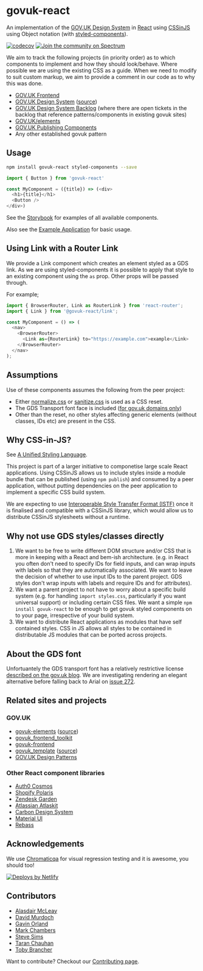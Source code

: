 # govuk-react

An implementation of the [GOV.UK Design System](https://govuk-design-system-production.cloudapps.digital) in [React](https://reactjs.org) using [CSSinJS](https://medium.com/seek-blog/a-unified-styling-language-d0c208de2660) using Object notation (with [styled-components](https://www.styled-components.com/docs/advanced#style-objects)).

[![codecov](https://codecov.io/gh/govuk-react/govuk-react/branch/master/graph/badge.svg)](https://codecov.io/gh/govuk-react/govuk-react)
[![Join the community on Spectrum](https://withspectrum.github.io/badge/badge.svg)](https://spectrum.chat/govuk-react)


We aim to track the following projects (in priority order) as to which components to implement and how they should look/behave. Where possible we are using the existing CSS as a guide. When we need to modify to suit custom markup, we aim to provide a comment in our code as to why this was done.

- [GOV.UK Frontend](https://github.com/alphagov/govuk-frontend)
- [GOV.UK Design System](https://design-system.service.gov.uk) ([source](https://github.com/alphagov/govuk-design-system))
- [GOV.UK Design System Backlog](https://github.com/alphagov/govuk-design-system-backlog) (where there are open tickets in the backlog that reference patterns/components in existing govuk sites)
- [GOV.UK/elements](https://github.com/alphagov/govuk_elements)
- [GOV.UK Publishing Components](https://govuk-publishing-components.herokuapp.com/component-guide)
- Any other established govuk pattern

## Usage

```sh
npm install govuk-react styled-components --save
```

```js
import { Button } from 'govuk-react'

const MyComponent = ({title}) => (<div>
  <h1>{title}</h1>
  <Button />
</div>)
```

See the [Storybook](https://govuk-react.github.io/govuk-react) for examples of all available components.

Also see the [Example Application](packages/example-application/src) for basic usage.

## Using Link with a Router Link

We provide a Link component which creates an element styled as a GDS link. As we are using styled-components it is possible to apply that style to an existing component using the `as` prop. Other props will be passed through.

For example;
```js
import { BrowserRouter, Link as RouterLink } from 'react-router';
import { Link } from '@govuk-react/link';

const MyComponent = () => (
  <nav>
    <BrowserRouter>
      <Link as={RouterLink} to="https://example.com">example</Link>
    </BrowserRouter>
  </nav>
);
```

## Assumptions

Use of these components assumes the following from the peer project:

- Either [normalize.css](https://necolas.github.io/normalize.css/) or [sanitize.css](https://csstools.github.io/sanitize.css/) is used as a CSS reset.
- The GDS Transport font face is included ([for gov.uk domains only](https://www.gov.uk/service-manual/design/making-your-service-look-like-govuk))
- Other than the reset, no other styles affecting generic elements (without classes, IDs etc) are present in the CSS.

## Why CSS-in-JS?

See [A Unified Styling Language](https://medium.com/seek-blog/a-unified-styling-language-d0c208de2660).

This project is part of a larger initiative to componetise large scale React applications. Using CSSinJS allows us to include styles inside a module bundle that can be published (using `npm publish`) and consumed by a peer application, without putting dependencies on the peer application to implement a specific CSS build system.

We are expecting to use [Interoperable Style Transfer Format (ISTF)](https://github.com/cssinjs/istf-spec) once it is finalised and compatible with a CSSinJS library, which would allow us to distribute CSSinJS stylesheets without a runtime.

## Why not use GDS styles/classes directly

1. We want to be free to write different DOM structure and/or CSS that is more in keeping with a React and bem-ish architecture. (e.g. in React you often don't need to specify IDs for field inputs, and can wrap inputs with labels so that they are automatically associated. We want to leave the decision of whether to use input IDs to the parent project. GDS styles don't wrap inputs with labels and require IDs and for attributes).
2. We want a parent project to not have to worry about a specific build system (e.g. for handling `import styles.css`, particularly if you want universal support) or including certain CSS files. We want a simple `npm install govuk-react` to be enough to get govuk styled components on to your page, irrespective of your build system.
3. We want to distribute React applications as modules that have self contained styles. CSS in JS allows all styles to be contained in distributable JS modules that can be ported across projects.

## About the GDS font

Unfortuantely the GDS transport font has a relatively restrictive license [described on the gov.uk blog](https://designnotes.blog.gov.uk/2015/03/11/can-i-use-the-gov-uk-fonts/). We are investigating rendering an elegant alternative before falling back to Arial on [issue 272](https://github.com/govuk-react/govuk-react/issues/272).

## Related sites and projects

### GOV.UK

 - [govuk-elements](https://govuk-elements.herokuapp.com/) ([source](https://github.com/alphagov/govuk_elements/))
 - [govuk_frontend_toolkit](https://github.com/alphagov/govuk_frontend_toolkit/)
 - [govuk-frontend](https://github.com/alphagov/govuk-frontend/)
 - [govuk_template](http://alphagov.github.io/govuk_template/) ([source](https://github.com/alphagov/govuk_template))
 - [GOV.UK Design Patterns](https://www.gov.uk/service-manual/design#find-patterns)

### Other React component libraries

- [Auth0 Cosmos](https://github.com/auth0/cosmos)
- [Shopify Polaris](https://github.com/Shopify/polaris)
- [Zendesk Garden](https://github.com/zendeskgarden/react-components)
- [Atlassian Atlaskit](https://bitbucket.org/atlassian/atlaskit-mk-2)
- [Carbon Design System](https://github.com/carbon-design-system/carbon-components-react)
- [Material UI](https://github.com/mui-org/material-ui)
- [Rebass](https://rebassjs.org)

## Acknowledgements

We use [Chromaticqa](https://www.chromaticqa.com/) for visual regression testing and it is awesome, you should too!

<a href="https://www.netlify.com">
  <img src="https://www.netlify.com/img/global/badges/netlify-light.svg" alt="Deploys by Netlify" />
</a>

## Contributors

- [Alasdair McLeay](https://github.com/penx)
- [David Murdoch](https://github.com/dsm23)
- [Gavin Orland](https://github.com/gavinorland)
- [Mark Chambers](https://github.com/marksy)
- [Steve Sims](https://github.com/stevesims)
- [Taran Chauhan](https://github.com/taranchauhan)
- [Toby Brancher](https://github.com/Loque-)

Want to contribute? Checkout our [Contributing page](CONTRIBUTING.md).
